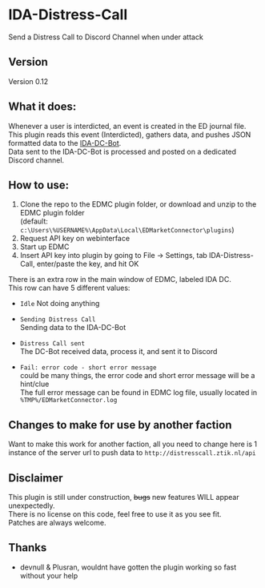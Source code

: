 # IDA-Distress-Call
Send a Distress Call to Discord Channel when under attack

## Version  
Version 0.12  

## What it does:  
Whenever a user is interdicted, an event is created in the ED journal file.  
This plugin reads this event (Interdicted), gathers data, and pushes JSON formatted data to the [IDA-DC-Bot](https://github.com/ZTiKnl/IDA-DC-Bot).  
Data sent to the IDA-DC-Bot is processed and posted on a dedicated Discord channel.  

## How to use:  
1. Clone the repo to the EDMC plugin folder, or download and unzip to the EDMC plugin folder  
   (default: `c:\Users\%USERNAME%\AppData\Local\EDMarketConnector\plugins`)  
2. Request API key on webinterface  
3. Start up EDMC  
4. Insert API key into plugin by going to File -> Settings, tab IDA-Distress-Call, enter/paste the key, and hit OK  

There is an extra row in the main window of EDMC, labeled IDA DC.  
This row can have 5 different values:  
- `Idle`
  Not doing anything  

- `Sending Distress Call`  
  Sending data to the IDA-DC-Bot  
  
- `Distress Call sent`  
  The DC-Bot received data, process it, and sent it to Discord  

- `Fail: error code - short error message`  
  could be many things, the error code and short error message will be a hint/clue  
  The full error message can be found in EDMC log file, usually located in `%TMP%/EDMarketConnector.log`  

## Changes to make for use by another faction
Want to make this work for another faction, all you need to change here is 1 instance of the server url to push data to `http://distresscall.ztik.nl/api`  

## Disclaimer
This plugin is still under construction, ~~bugs~~ new features WILL appear unexpectedly.  
There is no license on this code, feel free to use it as you see fit.  
Patches are always welcome.  

## Thanks
- devnull & Plusran, wouldnt have gotten the plugin working so fast without your help  